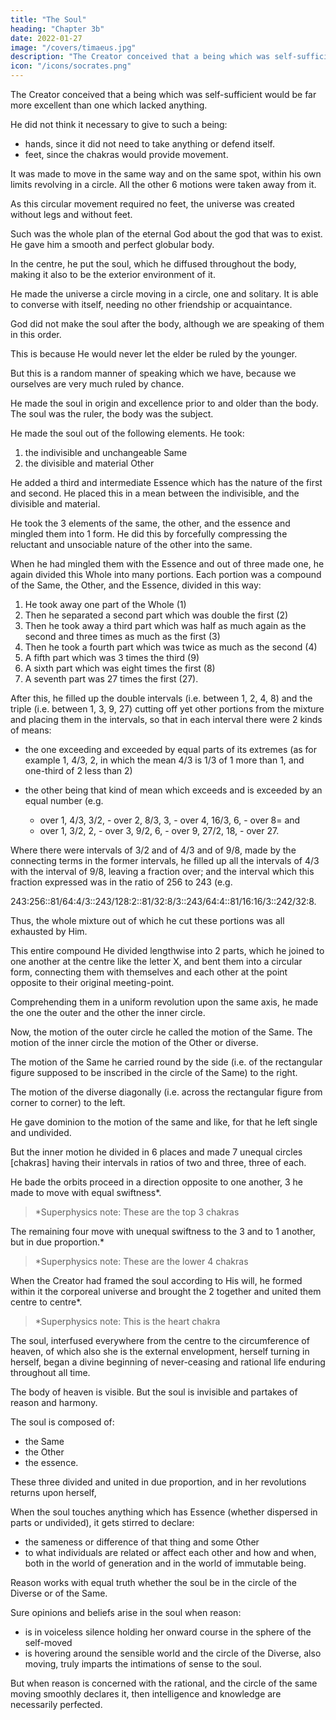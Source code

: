 ```yaml
---
title: "The Soul"
heading: "Chapter 3b"
date: 2022-01-27
image: "/covers/timaeus.jpg"
description: "The Creator conceived that a being which was self-sufficient would be far more excellent than one which lacked anything"
icon: "/icons/socrates.png"
---
```



The Creator conceived that a being which was self-sufficient would be far more excellent than one which lacked anything. 

He did not think it necessary to give to such a being:
- hands,  since it did not need to take anything or defend itself. 
- feet, since the chakras would provide movement.

<!-- bestow upon him hands= nor had he any need of feet, nor of the whole apparatus of walking; but the movement suited to his spherical form was assigned to him, being of all the seven that which is most appropriate to mind and intelligence. -->

It was made to move in the same way and on the same spot, within his own limits revolving in a circle. All the other 6 motions were taken away from it. <!-- , and he was made not to partake of their deviations. -->

As this circular movement required no feet, the universe was created without legs and without feet.

Such was the whole plan of the eternal God about the god that was to exist. He gave him a smooth and perfect globular body<!-- , having a surface in every direction equidistant from the centre, a body entire and perfect, and formed out of perfect bodies -->. 

In the centre, he put the soul, which he diffused throughout the body, making it also to be the exterior environment of it. 

He made the universe a circle moving in a circle, one and solitary. It is able to <!-- Yet by reason of its excellence able to --> converse with itself, needing no other friendship or acquaintance. <!-- Having these purposes in view he created the world a blessed god. -->

God did not make the soul after the body, although we are speaking of them in this order. 

This is because He would never let the elder be ruled by the younger. 

But this is a random manner of speaking which we have, because we ourselves are very much ruled by <!-- under the dominion of --> chance.

He made the soul in origin and excellence prior to and older than the body. The soul was the ruler, <!-- and mistress, --> the body was the subject. 

He made the soul out of the following elements. He took:

1. the indivisible and unchangeable Same
2. the divisible and material Other

He added a third and intermediate Essence which has the nature of the first and second. He placed this in a mean between the indivisible, and the divisible and material.

<!--  same and of the other, and this compound he placed accordingly   -->

He took the 3 elements of the same, the other, and the essence and mingled them into 1 form. He did this by forcefully compressing the reluctant and unsociable nature of the other into the same. 

When he had mingled them with the Essence and out of three made one, he again divided this Whole into many portions. Each portion was a compound of the Same, the Other, and the Essence, divided in this way:

1. He took away one part of the Whole (1)
2. Then he separated a second part which was double the first (2)
3. Then he took away a third part which was half as much again as the second and three times as much as the first (3)
4. Then he took a fourth part which was twice as much as the second (4)
5. A fifth part which was 3 times the third (9)
6. A sixth part which was eight times the first (8)
7. A seventh part was 27 times the first (27). 

After this, he filled up the double intervals (i.e. between 1, 2, 4, 8) and the triple (i.e. between 1, 3, 9, 27) cutting off yet other portions from the mixture and placing them in the intervals, so that in each interval there were 2 kinds of means:
- the one exceeding and exceeded by equal parts of its extremes (as for example 1, 4/3, 2, in which the mean 4/3 is 1/3 of 1 more than 1, and one-third of 2 less than 2)
- the other being that kind of mean which exceeds and is exceeded by an equal number (e.g.

  - over 1, 4/3, 3/2, - over 2, 8/3, 3, - over 4, 16/3, 6,  - over 8= and
  - over 1, 3/2, 2,   - over 3, 9/2, 6, - over 9, 27/2, 18, - over 27.

Where there were intervals of 3/2 and of 4/3 and of 9/8, made by the connecting terms in the former intervals, he filled up all the intervals of 4/3 with the interval of 9/8, leaving a fraction over; and the interval which this fraction expressed was in the ratio of 256 to 243 (e.g.

 243:256::81/64:4/3::243/128:2::81/32:8/3::243/64:4::81/16:16/3::242/32:8.


Thus, the whole mixture out of which he cut these portions was all exhausted by Him. 

This entire compound He divided lengthwise into 2 parts, which he joined to one another at the centre like the letter X, and bent them into a circular form, connecting them with themselves and each other at the point opposite to their original meeting-point. 

Comprehending them in a uniform revolution upon the same axis, he made the one the outer and the other the inner circle. 

Now, the motion of the outer circle he called the motion of the Same. The motion of the inner circle the motion of the Other or diverse. 

The motion of the Same he carried round by the side (i.e. of the rectangular figure supposed to be inscribed in the circle of the Same) to the right. 

The motion of the diverse diagonally (i.e. across the rectangular figure from corner to corner) to the left.

He gave dominion to the motion of the same and like, for that he left single and undivided. 

But the inner motion he divided in 6 places and made 7 unequal circles [chakras] having their intervals in ratios of two and three, three of each. 

He bade the orbits proceed in a direction opposite to one another, 3 <!-- (Sun, Mercury, Venus) --> he made to move with equal swiftness*.

> *Superphysics note: These are the top 3 chakras 

The remaining four <!-- (Moon, Saturn, Mars, Jupiter) -->  move with unequal swiftness to the 3 and to 1 another, but in due proportion.*

> *Superphysics note: These are the lower 4 chakras

When the Creator had framed the soul according to His will, he formed within it the corporeal universe and brought the 2 together and united them centre to centre*.


> *Superphysics note: This is the heart chakra


The soul, interfused everywhere from the centre to the circumference of heaven, of which also she is the external envelopment, herself turning in herself, began a divine beginning of never-ceasing and rational life enduring throughout all time. 

The body of heaven is visible. But the soul is invisible and partakes of reason and harmony. <!-- It is made by the best of intellectual and everlasting natures, is the best of things created.  -->

The soul is composed of:
- the Same
- the Other
- the essence.

These three divided and united in due proportion, and in her revolutions returns upon herself, 


When the soul touches anything which has Essence (whether dispersed in parts or undivided), it gets stirred to declare:
- the sameness or difference of that thing and some Other
- to what individuals are related or affect each other and how and when, both in the world of generation and in the world of immutable being. 

Reason works with equal truth whether the soul be in the circle of the Diverse or of the Same.

Sure opinions and beliefs arise in the soul when reason:
- is in voiceless silence holding her onward course in the sphere of the self-moved
- is hovering around the sensible world and the circle of the Diverse, also moving, truly imparts the intimations of sense to the soul.

But when reason is concerned with the rational, and the circle of the same moving smoothly declares it, then intelligence and knowledge are necessarily perfected. <!-- And if any one affirms that in which these two are found to be other than the soul, he will say the very opposite of the truth.
 -->
